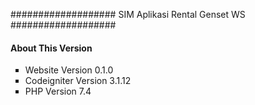 ###################
SIM Aplikasi Rental Genset WS
###################

<!-- <h1>USER ADMIN</h1> -->

<!-- <h3> user : admin </h3> -->
<!-- <h3> password : admin </h3> -->

<h4 class="modal-title" id="staticBackdropLabel">About This Version</h4>
<ul type="square">
                            <li>Website Version 0.1.0</li>
                            <li>Codeigniter Version 3.1.12</li>
                            <li>PHP Version 7.4</li>
                        </ul>
